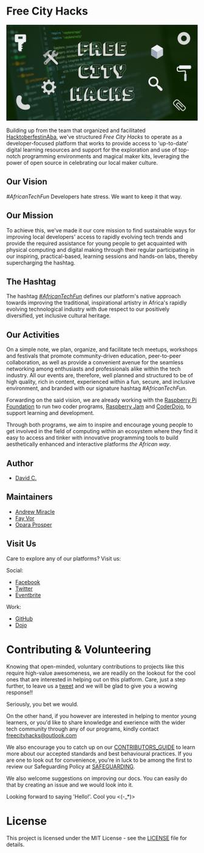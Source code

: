# Free City Hacks

![Free City Hacks](files/img/icon-fch.png "icon-fch")

Building up from the team that organized and facilitated [HacktoberfestinAba](https://HacktoberfestinAba.github.io), we've structured *Free City Hacks* to operate as a developer-focused platform that works to provide access to 'up-to-date' digital learning resources and support for the exploration and use of top-notch programming environments and magical maker kits, leveraging the power of open source in celebrating our local maker culture.

## Our Vision

*#AfricanTechFun*
Developers hate stress. We want to keep it that way.

## Our Mission

To achieve this, we've made it our core mission to find sustainable ways for improving local developers' access to rapidly evolving tech trends and provide the required assistance for young people to get acquainted with physical computing and digital making through their regular participating in our inspiring, practical-based, learning sessions and hands-on labs, thereby supercharging the hashtag.

## The Hashtag

The hashtag [*#AfricanTechFun*](https://twitter.com/freecityhacks/status/1150831205690019840) defines our platform's native approach towards improving the traditional, inspirational artistry in Africa's rapidly evolving technological industry with due respect to our positively diversified, yet inclusive cultural heritage.

## Our Activities

On a simple note, we plan, organize, and facilitate tech meetups, workshops and festivals that promote community-driven education, peer-to-peer collaboration, as well as provide a convenient avenue for the seamless networking among enthusiasts and professionals alike within the tech industry. All our events are, therefore, well planned and structured to be of high quality, rich in content, experienced within a fun, secure, and inclusive environment, and branded with our signature hashtag *#AfricanTechFun*.

Forwarding on the said vision, we are already working with the [Raspberry Pi Foundation](https://raspberrypi.org) to run two coder programs, [Raspberry Jam](https://raspberrypi.org/jam) and [CoderDojo](https://coderdojo.com), to support learning and development.

Through both programs, we aim to inspire and encourage young people to get involved in the field of computing within an ecosystem where they find it easy to access and tinker with innovative programming tools to build aesthetically enhanced and interactive platforms *the African way*.

## Author

* [David C.](https://github.com/davidconoh)
 
## Maintainers

* [Andrew Miracle](https://github.com/koolamusic)
* [Fay Vor](https://github.com/phavor)
* [Opara Prosper](https://github.com/OPARA-PROSPER)


## Visit Us

Care to explore any of our platforms? Visit us:

Social:

* [Facebook](https://facebook.com/freecityhacks)
* [Twitter](https://twitter.com/freecityhacks)
* [Eventbrite](https://freecityhacks.eventbrite.com)

Work:

* [GitHub](https://github.com/freecityhacks)
* [Dojo](https://zen.coderdojo.com/dojos/ng/aba/aba-freecityhacks)
 
# Contributing & Volunteering

Knowing that open-minded, voluntary contributions to projects like this require high-value awesomeness, we are readily on the lookout for the cool ones that are interested in helping out on this platform.
Care, just a step further, to leave us a [tweet](https://twitter.com/freecityhacks) and we will be glad to give you a wowing response!!

Seriously, you bet we would.

On the other hand, if you however are interested in helping to mentor young learners, or you'd like to share knowledge and exerience with the wider tech community through any of our programs, kindly contact [freecityhacks@outlook.com](mailto://freecityhacks@outlook.com)

We also encourage you to catch up on our [CONTRIBUTORS_GUIDE](https://github.com/freecityhacks/fch-docs/blob/master/CONTRIBUTORS_GUIDE.md) to learn more about our accepted standards and best behavioural practices. If you are one to look out for convenience, you're in luck to be among the first to review our Safeguarding Policy at [SAFEGUARDING](https://github.com/freecityhacks/fch-docs/blob/master/SAFEGUARDING.md).

We also welcome suggestions on improving our docs. You can easily do that by creating an issue and we would look into it.

Looking forward to saying 'Hello!'. Cool you <(-_*)>

# License

This project is licensed under the MIT License - see the [LICENSE](https://github.com/freecityhacks/fch-docs/blob/master/LICENSE) file for details.